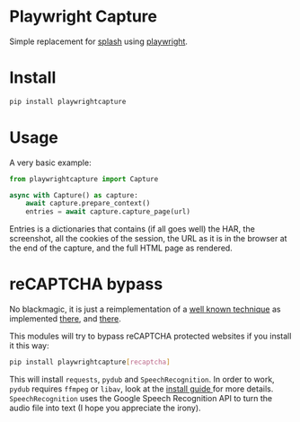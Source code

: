 # Playwright Capture

Simple replacement for [splash](https://github.com/scrapinghub/splash) using [playwright](https://github.com/microsoft/playwright-python).

# Install

```bash
pip install playwrightcapture
```

# Usage

A very basic example:

```python
from playwrightcapture import Capture

async with Capture() as capture:
    await capture.prepare_context()
    entries = await capture.capture_page(url)
```

Entries is a dictionaries that contains (if all goes well) the HAR, the screenshot, all the cookies of the session, the URL as it is in the browser at the end of the capture, and the full HTML page as rendered.


# reCAPTCHA bypass

No blackmagic, it is just a reimplementation of a [well known technique](https://github.com/NikolaiT/uncaptcha3)
as implemented [there](https://github.com/Binit-Dhakal/Google-reCAPTCHA-v3-solver-using-playwright-python),
and [there](https://github.com/embium/solverecaptchas).

This modules will try to bypass reCAPTCHA protected websites if you install it this way:

```bash
pip install playwrightcapture[recaptcha]
```

This will install `requests`, `pydub` and `SpeechRecognition`. In order to work, `pydub`
requires `ffmpeg` or `libav`, look at the [install guide ](https://github.com/jiaaro/pydub#installation)
for more details.
`SpeechRecognition` uses the Google Speech Recognition API to turn the audio file into text (I hope you appreciate the irony).
